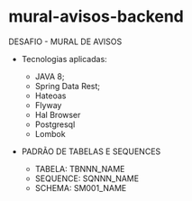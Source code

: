 # mural-avisos-backend
DESAFIO - MURAL DE AVISOS

- Tecnologias aplicadas:
	- JAVA 8;
	- Spring Data Rest;
	- Hateoas
	- Flyway
	- Hal Browser
	- Postgresql
	- Lombok

- PADRÃO DE TABELAS E SEQUENCES
	- TABELA: TBNNN_NAME
	- SEQUENCE: SQNNN_NAME
	- SCHEMA: SM001_NAME
